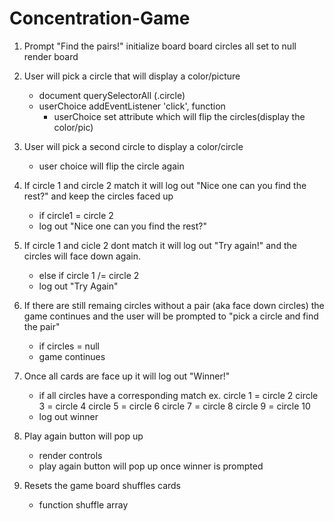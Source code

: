 # Concentration-Game

1. Prompt "Find the pairs!"
    initialize board
        board circles all set to null
        render board
2. User will pick a circle that will display a color/picture
    - document querySelectorAll (.circle)
   - userChoice addEventListener 'click', function
        - userChoice set attribute which will flip the circles(display the color/pic)

3. User will pick a second circle to display a color/circle
    - user choice will flip the circle again
4. If circle 1 and circle 2 match it will log out "Nice one can you find the rest?" and keep the circles faced up
    - if circle1 = circle 2 
    - log out "Nice one can you find the rest?"
5. If circle 1 and cicle 2 dont match it will log out "Try again!" and the circles will face down again.
    - else if circle 1 /= circle 2 
    - log out "Try Again"
6. If there are still remaing circles without a pair (aka face down circles) the game continues and the user will be prompted to "pick a circle and find the pair"
    - if circles = null
    - game continues
7. Once all cards are face up it will log out "Winner!"
    - if all circles have a corresponding match
    ex. circle 1 = circle 2
        circle 3 = circle 4
        circle 5 = circle 6
        circle 7 = circle 8
        circle 9 = circle 10
    - log out winner 
8. Play again button will pop up
    - render controls
    - play again button will pop up once winner is prompted
9. Resets the game board shuffles cards
    - function shuffle array
 